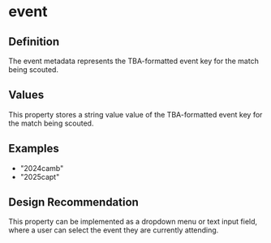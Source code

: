 # event

## Definition
The event metadata represents the TBA-formatted event key for the match being scouted.

## Values
This property stores a string value value of the TBA-formatted event key for the match being scouted.

## Examples
- "2024camb"
- "2025capt"

## Design Recommendation
This property can be implemented as a dropdown menu or text input field, where a user can select the event they are currently attending.